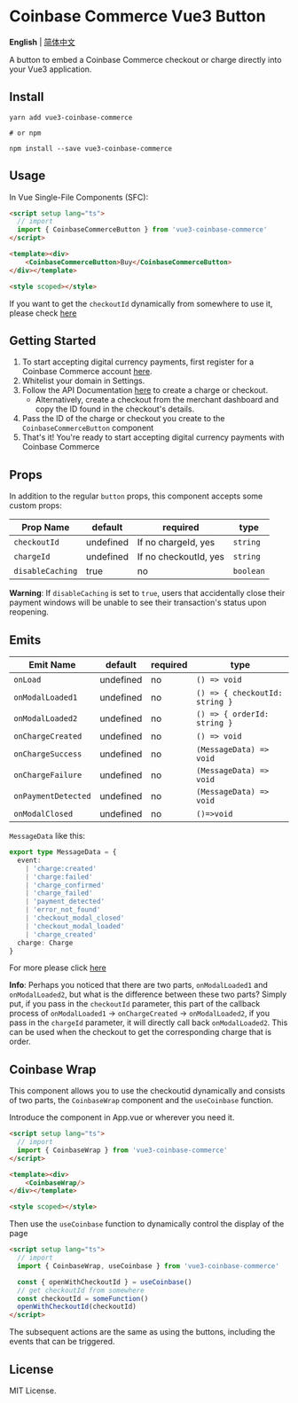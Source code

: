 # Coinbase Commerce Vue3 Button

**English** | [简体中文](./README.zh-CN.md)

A button to embed a Coinbase Commerce checkout or charge directly into your Vue3 application.

## Install

```shell
yarn add vue3-coinbase-commerce

# or npm

npm install --save vue3-coinbase-commerce
```

## Usage

In Vue Single-File Components (SFC):

```html
<script setup lang="ts">
  // import
  import { CoinbaseCommerceButton } from 'vue3-coinbase-commerce'
</script>

<template><div>
    <CoinbaseCommerceButton>Buy</CoinbaseCommerceButton>
</div></template>

<style scoped></style>
```

If you want to get the `checkoutId` dynamically from somewhere to use it, please check [here](#coinbase-wrap)

## Getting Started

1. To start accepting digital currency payments, first register for a Coinbase Commerce
account [here](https://commerce.coinbase.com).
2. Whitelist your domain in Settings.
3. Follow the API Documentation [here](https://commerce.coinbase.com/docs/api/) to create a charge or checkout.
    - Alternatively, create a checkout from the merchant dashboard and copy the ID found in the checkout's details.
4. Pass the ID of the charge or checkout you create to the `CoinbaseCommerceButton` component
5. That's it! You're ready to start accepting digital currency payments with Coinbase Commerce

## Props

In addition to the regular `button` props, this component accepts some custom props:

| Prop Name        | default   | required              | type      |
| ---------------- | --------- | --------------------- | --------- |
| `checkoutId`     | undefined | If no chargeId, yes   | `string`  |
| `chargeId`       | undefined | If no checkoutId, yes | `string`  |
| `disableCaching` | true      | no                    | `boolean` |

**Warning**: If `disableCaching` is set to `true`, users that accidentally close their payment windows will be unable to see their transaction's status upon reopening.

## Emits

| Emit Name           | default   | required | type                           |
| ------------------- | --------- | -------- | ------------------------------ |
| `onLoad`            | undefined | no       | `() => void`                   |
| `onModalLoaded1`    | undefined | no       | `() => { checkoutId: string }` |
| `onModalLoaded2`    | undefined | no       | `() => { orderId: string }`    |
| `onChargeCreated`   | undefined | no       | `() => void`                   |
| `onChargeSuccess`   | undefined | no       | `(MessageData) => void`        |
| `onChargeFailure`   | undefined | no       | `(MessageData) => void`        |
| `onPaymentDetected` | undefined | no       | `(MessageData) => void`        |
| `onModalClosed`     | undefined | no       | `()=>void`                     |

`MessageData` like this:

```typescript
export type MessageData = {
  event:
    | 'charge:created'
    | 'charge:failed'
    | 'charge_confirmed'
    | 'charge_failed'
    | 'payment_detected'
    | 'error_not_found'
    | 'checkout_modal_closed'
    | 'checkout_modal_loaded'
    | 'charge_created'
  charge: Charge
}
```

For more please click [here](package/types.ts)

**Info**: Perhaps you noticed that there are two parts, `onModalLoaded1` and `onModalLoaded2`, but what is the difference between these two parts? Simply put, if you pass in the `checkoutId` parameter, this part of the callback process of `onModalLoaded1` -> `onChargeCreated` ->  `onModalLoaded2`, if you pass in the `chargeId` parameter, it will directly call back `onModalLoaded2`. This can be used when the checkout to get the corresponding charge that is order.

## Coinbase Wrap

This component allows you to use the checkoutid dynamically and consists of two parts, the `CoinbaseWrap` component and the `useCoinbase` function.

Introduce the component in App.vue or wherever you need it.

```html
<script setup lang="ts">
  // import
  import { CoinbaseWrap } from 'vue3-coinbase-commerce'
</script>

<template><div>
    <CoinbaseWrap/>
</div></template>

<style scoped></style>
```

Then use the `useCoinbase` function to dynamically control the display of the page

```html
<script setup lang="ts">
  // import
  import { CoinbaseWrap, useCoinbase } from 'vue3-coinbase-commerce'

  const { openWithCheckoutId } = useCoinbase()
  // get checkoutId from somewhere
  const checkoutId = someFunction()
  openWithCheckoutId(checkoutId)
</script>
```

The subsequent actions are the same as using the buttons, including the events that can be triggered.

## License

MIT License.
